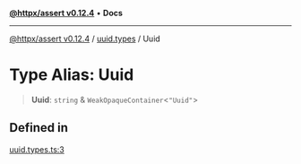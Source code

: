[**@httpx/assert v0.12.4**](../../README.md) • **Docs**

***

[@httpx/assert v0.12.4](../../README.md) / [uuid.types](../README.md) / Uuid

# Type Alias: Uuid

> **Uuid**: `string` & `WeakOpaqueContainer`\<`"Uuid"`\>

## Defined in

[uuid.types.ts:3](https://github.com/belgattitude/httpx/blob/acde85be3548fccd6cc1a311d7f8d4419e2b6ce0/packages/assert/src/uuid.types.ts#L3)
